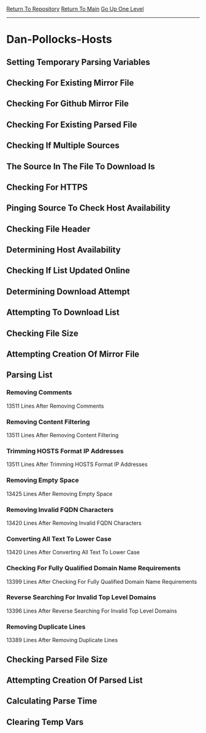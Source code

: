 [Return To Repository](https://github.com/deathbybandaid/piholeparser/)
[Return To Main](https://github.com/deathbybandaid/piholeparser/blob/master/RecentRunLogs/Mainlog.md)
[Go Up One Level](https://github.com/deathbybandaid/piholeparser/blob/master/RecentRunLogs/TopLevelScripts/30-Processing-Blacklists.md)
____________________________________
# Dan-Pollocks-Hosts
## Setting Temporary Parsing Variables
## Checking For Existing Mirror File
## Checking For Github Mirror File
## Checking For Existing Parsed File
## Checking If Multiple Sources
## The Source In The File To Download Is
## Checking For HTTPS
## Pinging Source To Check Host Availability
## Checking File Header
## Determining Host Availability
## Checking If List Updated Online
## Determining Download Attempt
## Attempting To Download List
## Checking File Size
## Attempting Creation Of Mirror File
## Parsing List
### Removing Comments
13511 Lines After Removing Comments
### Removing Content Filtering
13511 Lines After Removing Content Filtering
### Trimming HOSTS Format IP Addresses
13511 Lines After Trimming HOSTS Format IP Addresses
### Removing Empty Space
13425 Lines After Removing Empty Space
### Removing Invalid FQDN Characters
13420 Lines After Removing Invalid FQDN Characters
### Converting All Text To Lower Case
13420 Lines After Converting All Text To Lower Case
### Checking For Fully Qualified Domain Name Requirements
13399 Lines After Checking For Fully Qualified Domain Name Requirements
### Reverse Searching For Invalid Top Level Domains
13396 Lines After Reverse Searching For Invalid Top Level Domains
### Removing Duplicate Lines
13389 Lines After Removing Duplicate Lines
## Checking Parsed File Size
## Attempting Creation Of Parsed List
## Calculating Parse Time
## Clearing Temp Vars
